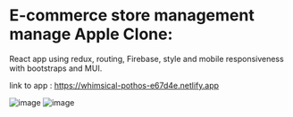 # E-commerce store management manage Apple Clone:
React app using redux, routing, Firebase, style and mobile responsiveness with bootstraps and MUI. 

link to app :
https://whimsical-pothos-e67d4e.netlify.app


![image](https://user-images.githubusercontent.com/94540100/193291931-e4a76791-0391-483d-824c-9690ae912615.png)
![image](https://user-images.githubusercontent.com/94540100/193291810-31b97b04-b028-46db-9985-06e69cde273e.png)

